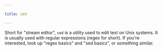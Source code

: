 ```yaml
---

title: sed

---
```


Short for "stream editor", `sed` is a utility used to edit text on Unix systems.
It is usually used with regular expressions (regex for short). If you're
interested, look up "regex basics" and "sed basics", or something similar.

<!--more-->
